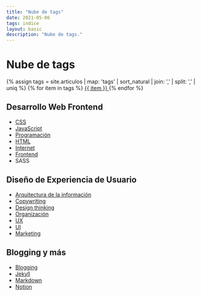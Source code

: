 ```yaml
---
title: "Nube de tags"
date: 2021-05-06
tags: indice
layout: basic
description: "Nube de tags."
---
```


# Nube de tags

<p class="tag-cloud">
{% assign tags =  site.articulos | map: 'tags' | sort_natural | join: ','  | split: ',' | uniq %}
{% for item in tags %}
  <a href="/blog-de-bolsillo/tag/{{ item }}">
    <span class="tag-line">
      <span class="tag-cuadro">{{ item }}</span>
    </span>
  </a>
{% endfor %}
</p>

## Desarrollo Web Frontend
- [CSS](00/css)
- [JavaScript](00/javascript)
- [Programación](00/programacion)
- [HTML](00/html)
- [Internet](00/internet)
- [Frontend](00/frontend)
- SASS

## Diseño de Experiencia de Usuario
- [Arquitectura de la información](00/arquitectura-informacion)
- [Copywriting](00/copywriting)
- [Design thinking](00/design-thinking)
- [Organización](00/organizacion)
- [UX](00/ux)
- [UI](00/ui)
- [Marketing](00/marketing)

## Blogging y más
- [Blogging](00/blog)
- [Jekyll](00/jekyll)
- [Markdown](00/markdown)
- [Notion](00/notion)
